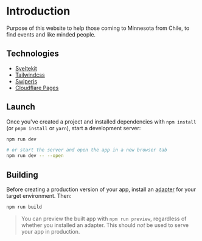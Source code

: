 # Introduction

Purpose of this website to help those coming to Minnesota from Chile, to find events and like minded people.

## Technologies

- [Sveltekit](https://kit.svelte.dev/)
- [Tailwindcss](https://tailwindcss.com/)
- [Swiperjs](https://swiperjs.com/)
- [Cloudflare Pages](https://pages.cloudflare.com/)

## Launch

Once you've created a project and installed dependencies with `npm install` (or `pnpm install` or `yarn`), start a development server:

```bash
npm run dev

# or start the server and open the app in a new browser tab
npm run dev -- --open
```

## Building

Before creating a production version of your app, install an [adapter](https://kit.svelte.dev/docs#adapters) for your target environment. Then:

```bash
npm run build
```

> You can preview the built app with `npm run preview`, regardless of whether you installed an adapter. This should _not_ be used to serve your app in production.
